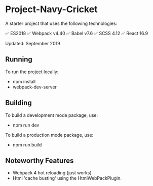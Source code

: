# Project-Navy-Cricket

A starter project that uses the following technologies:

✅ ES2018
✅ Webpack v4.40
✅ Babel v7.6
✅ SCSS 4.12
✅ React 16.9

Updated: September 2019

## Running

To run the project locally:

- npm install
- webpack-dev-server

## Building

To build a development mode package, use:

- npm run dev

To build a production mode package, use:

- npm run build

## Noteworthy Features

- Webpack 4 hot reloading (just works)
- Html 'cache busting' using the HtmlWebPackPlugin.